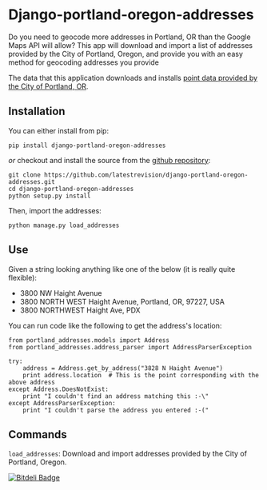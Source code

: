 Django-portland-oregon-addresses
================================

Do you need to geocode more addresses in Portland, OR than the Google Maps API will allow? This app will download and import a list of addresses provided by the City of Portland, Oregon, and provide you with an easy method for geocoding addresses you provide

The data that this application downloads and installs [point data provided by the City of Portland, OR](http://www.civicapps.org/datasets/address-points).

Installation
------------

You can either install from pip:

    pip install django-portland-oregon-addresses

*or* checkout and install the source from the [github repository](https://github.com/latestrevision/django-portland-oregon-addresses):

    git clone https://github.com/latestrevision/django-portland-oregon-addresses.git
    cd django-portland-oregon-addresses
    python setup.py install

Then, import the addresses:

    python manage.py load_addresses

Use
---

Given a string looking anything like one of the below (it is really quite flexible):

* 3800 NW Haight Avenue
* 3800 NORTH WEST Haight Avenue, Portland, OR, 97227, USA
* 3800 NORTHWEST Haight Ave, PDX

You can run code like the following to get the address's location:

    from portland_addresses.models import Address
    from portland_addresses.address_parser import AddressParserException

    try:
        address = Address.get_by_address("3828 N Haight Avenue")
        print address.location  # This is the point corresponding with the above address
    except Address.DoesNotExist:
        print "I couldn't find an address matching this :-\"
    except AddressParserException:
        print "I couldn't parse the address you entered :-("

Commands
--------

`load_addresses`: Download and import addresses provided by the City of Portland, Oregon.


[![Bitdeli Badge](https://d2weczhvl823v0.cloudfront.net/latestrevision/django-portland-oregon-addresses/trend.png)](https://bitdeli.com/free "Bitdeli Badge")
